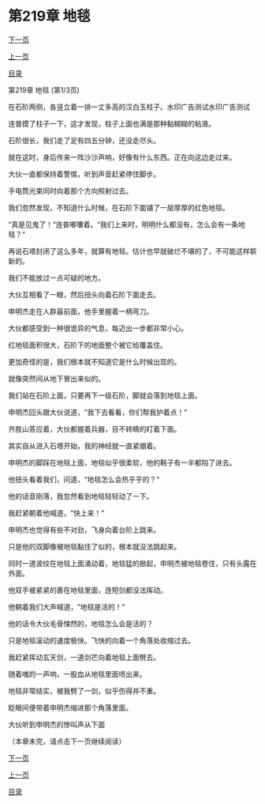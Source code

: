 <h1>第219章   地毯</h1>
            <div><p><a href="./655_%E7%AC%AC219%E7%AB%A0_%E5%9C%B0%E6%AF%AF.md">下一页</a></p><p><a href="./653_%E7%AC%AC218%E7%AB%A0_%E9%B1%BC%E5%88%BA.md">上一页</a></p><p><a href="../">目录</a></p></div>
            <div><p>第219章   地毯 (第1/3页)</p><p>在石阶两侧，各竖立着一排一丈多高的汉白玉柱子。水印广告测试水印广告测试</p><p>连普摸了柱子一下，这才发现，柱子上面也满是那种黏糊糊的粘液。</p><p>石阶很长，我们走了足有四五分钟，还没走尽头。</p><p>就在这时，身后传来一阵沙沙声响，好像有什么东西。正在向这边走过来。</p><p>大伙一直都保持着警惕，听到声音赶紧停住脚步。</p><p>手电筒光束同时向着那个方向照射过去。</p><p>我们忽然发现，不知道什么时候，在石阶下面铺了一层厚厚的红色地毯。</p><p>“真是见鬼了！“连普嘟囔着。“我们上来时，明明什么都没有，怎么会有一条地毯？“</p><p>再说石塔封闭了这么多年，就算有地毯。估计也早就破烂不堪的了，不可能这样崭新的。</p><p>我们不能放过一点可疑的地方。</p><p>大伙互相看了一眼，然后扭头向着石阶下面走去。</p><p>申明杰走在人群最前面，他手里握着一柄弯刀。</p><p>大伙都感受到一种很诡异的气息，每迈出一步都非常小心。</p><p>红地毯面积很大，石阶下的地面整个被它给覆盖住。</p><p>更加奇怪的是，我们根本就不知道它是什么时候出现的。</p><p>就像突然间从地下冒出来似的。</p><p>我们站在石阶上面，只要再下一级石阶，脚就会落到地毯上面。</p><p>申明杰回头跟大伙说道，“我下去看看，你们帮我护着点！“</p><p>齐胜山答应着，大伙都握着兵器，目不转睛的盯着下面。</p><p>其实自从进入石塔开始，我的神经就一直紧绷着。</p><p>申明杰的脚踩在地毯上面，地毯似乎很柔软，他的鞋子有一半都陷了进去。</p><p>他扭头看着我们，问道，“地毯怎么会热乎乎的？“</p><p>他的话音刚落，我忽然看到地毯轻轻动了一下。</p><p>我赶紧朝着他喊道，“快上来！“</p><p>申明杰也觉得有些不对劲，飞身向着台阶上跳来。</p><p>只是他的双脚像被地毯黏住了似的，根本就没法跳起来。</p><p>同时一道波纹在地毯上面涌动着，地毯猛的掀起，申明杰被地毯卷住，只有头露在外面。</p><p>他双手被紧紧的裹在地毯里面，连短剑都没法挥动。</p><p>他朝着我们大声喊道，“地毯是活的！“</p><p>他的话令大伙毛骨悚然的，地毯怎么会是活的？</p><p>只是地毯滚动的速度极快。飞快的向着一个角落处收缩过去。</p><p>我赶紧挥动玄天剑，一道剑芒向着地毯上面劈去。</p><p>随着嗤的一声响，一股血从地毯里面喷出来。</p><p>地毯非常结实，被我劈了一剑，似乎伤得并不重。</p><p>眨眼间便带着申明杰缩进那个角落里面。</p><p>大伙听到申明杰的惨叫声从下面</p><p>（本章未完，请点击下一页继续阅读）</p></div>
            <div><p><a href="./655_%E7%AC%AC219%E7%AB%A0_%E5%9C%B0%E6%AF%AF.md">下一页</a></p><p><a href="./653_%E7%AC%AC218%E7%AB%A0_%E9%B1%BC%E5%88%BA.md">上一页</a></p><p><a href="../">目录</a></p></div>